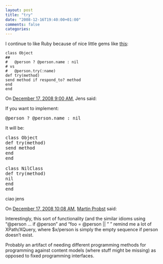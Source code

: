 ```yaml
---
layout: post
title: "try"
date: "2008-12-16T19:40:00+01:00"
comments: false
categories: 
---
```


<p>I continue to like Ruby because of nice little gems like <a href="http://ozmm.org/posts/try.html">this</a>:</p>

<pre><code>class Object
##
#   @person ? @person.name : nil
# vs
#   @person.try(:name)
def try(method)
send method if respond_to? method
end
end
</code></pre>

<section class="comments">



<div class="comment" id="comment-1903">
On <a href="#comment-1903" title="Permalink to this comment">December 17, 2008  9:00 AM</a>, Jens
said:
<p>If you want to implement:</p>

<pre>@person ? @person.name : nil</pre>

<p>It will be:</p>

<pre>
class Object
def try(method)
send method
end
end

class NilClass
def try(method)
nil
end
end
</pre>

<p>ciao
jens</p>


<div class="comment" id="comment-1904">
On <a href="#comment-1904" title="Permalink to this comment">December 17, 2008 10:08 AM</a>, <a href="http://www.martin-probst.com" title="http://www.martin-probst.com" rel="nofollow">Martin Probst</a>
said:
<p>Interestingly, this sort of functionality (and the similar idioms using &#8220;@person &#8230; if @person&#8221; and &#8220;foo = @person || &#8221; &#8221; remind me a lot of XPath/XQuery, where $x/person is simply the empty sequence if person doesn&#8217;t exist.</p>

<p>Probably an artifact of needing different programming methods for programming against content models (where stuff might be missing) as opposed to fixed programming interfaces.</p>


</section>

